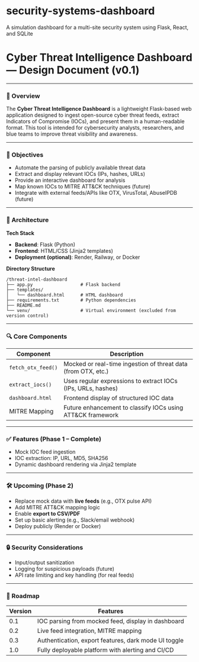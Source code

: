 # security-systems-dashboard
A simulation dashboard for a multi-site security system using Flask, React, and SQLite

# Cyber Threat Intelligence Dashboard — Design Document (v0.1)

---

### 📌 Overview
The **Cyber Threat Intelligence Dashboard** is a lightweight Flask-based web application designed to ingest open-source cyber threat feeds, extract Indicators of Compromise (IOCs), and present them in a human-readable format. This tool is intended for cybersecurity analysts, researchers, and blue teams to improve threat visibility and awareness.

---

### 🎯 Objectives
- Automate the parsing of publicly available threat data
- Extract and display relevant IOCs (IPs, hashes, URLs)
- Provide an interactive dashboard for analysis
- Map known IOCs to MITRE ATT&CK techniques (future)
- Integrate with external feeds/APIs like OTX, VirusTotal, AbuseIPDB (future)

---

### 🧱 Architecture

**Tech Stack**
- **Backend**: Flask (Python)
- **Frontend**: HTML/CSS (Jinja2 templates)
- **Deployment (optional)**: Render, Railway, or Docker

**Directory Structure**
```
/threat-intel-dashboard
├── app.py                  # Flask backend
├── templates/
│   └── dashboard.html      # HTML dashboard
├── requirements.txt        # Python dependencies
├── README.md
└── venv/                   # Virtual environment (excluded from version control)
```

---

### 🔍 Core Components

| Component        | Description                                                                 |
|------------------|-----------------------------------------------------------------------------|
| `fetch_otx_feed()` | Mocked or real-time ingestion of threat data (from OTX, etc.)               |
| `extract_iocs()`   | Uses regular expressions to extract IOCs (IPs, URLs, hashes)               |
| `dashboard.html`   | Frontend display of structured IOC data                                    |
| MITRE Mapping     | Future enhancement to classify IOCs using ATT&CK framework                 |

---

### ✅ Features (Phase 1 – Complete)
- Mock IOC feed ingestion
- IOC extraction: IP, URL, MD5, SHA256
- Dynamic dashboard rendering via Jinja2 template

---

### 🛠️ Upcoming (Phase 2)
- Replace mock data with **live feeds** (e.g., OTX pulse API)
- Add MITRE ATT&CK mapping logic
- Enable **export to CSV/PDF**
- Set up basic alerting (e.g., Slack/email webhook)
- Deploy publicly (Render or Docker)

---

### 🔒 Security Considerations
- Input/output sanitization
- Logging for suspicious payloads (future)
- API rate limiting and key handling (for real feeds)

---

### 📌 Roadmap
| Version | Features                                                                 |
|---------|--------------------------------------------------------------------------|
| 0.1     | IOC parsing from mocked feed, display in dashboard                       |
| 0.2     | Live feed integration, MITRE mapping                                     |
| 0.3     | Authentication, export features, dark mode UI toggle                     |
| 1.0     | Fully deployable platform with alerting and CI/CD                        |
